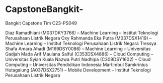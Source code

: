# CapstoneBangkit-
Bangkit Capstone Tim C23-PS049

Diaz Ramadhiani (M037DKY3766) – Machine Learning – Institut Teknologi Perusahaan Listrik Negara 
Oxy Rahmanda Eka Putra (M037DSX1419) – Machine Learning – Institut Teknologi Perusahaan Listrik Negara 
Tressya Shafa Amara Ahadi (M169DSY0086) – Machine Learning – Universitas Gadjah Mada 
Arif Maulana Saiful (C353DSX4886) – Cloud Computing – Universitas Syiah Kuala 
Nazwa Putri Nadhipa (C309DSY1602) – Cloud Computing – Universitas Pendidikan Indonesia 
Martimbul Samkrinius Hutagalung (A037DSX2751) – Mobile Development – Institut Teknologi Perusahaan Listrik Negara
